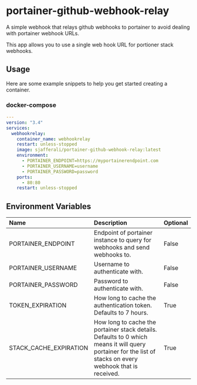 # portainer-github-webhook-relay
A simple webhook that relays github webhooks to portainer to avoid dealing with portainer webhook URLs.

This app allows you to use a single web hook URL for portioner stack webhooks. 

## Usage

Here are some example snippets to help you get started creating a container.

### docker-compose

```yaml
---
version: "3.4"
services:
  webhookrelay:
    container_name: webhookrelay
    restart: unless-stopped
    image: sjafferali/portainer-github-webhook-relay:latest
    environment:
      - PORTAINER_ENDPOINT=https://myportainerendpoint.com
      - PORTAINER_USERNAME=username
      - PORTAINER_PASSWORD=password
    ports:
      - 80:80
    restart: unless-stopped
```


## Environment Variables

| Name | Description | Optional |
|:--|:--|:--|
| PORTAINER_ENDPOINT | Endpoint of portainer instance to query for webhooks and send webhooks to. | False |
| PORTAINER_USERNAME | Username to authenticate with. | False |
| PORTAINER_PASSWORD | Password to authenticate with. | False |
| TOKEN_EXPIRATION | How long to cache the authentication token. Defaults to 7 hours. | True |
| STACK_CACHE_EXPIRATION | How long to cache the portainer stack details. Defaults to 0 which means it will query portainer for the list of stacks on every webhook that is received. | True |
